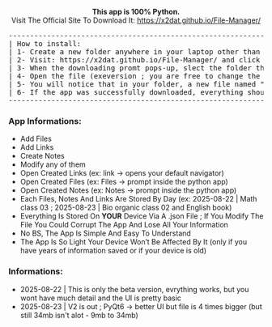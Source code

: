 <p align="center"><strong>This app is 100% Python.</strong><br>
Visit The Official Site To Download It: <a href="https://x2dat.github.io/File-Manager/">https://x2dat.github.io/File-Manager/</a></p>

<pre>
--------------------------------------------------------------------------------------------------------------------------------------
| How to install:                                                                                                                    |
| 1- Create a new folder anywhere in your laptop other than C:\Program Files\ OR any place named program files.                      |
| 2- Visit: https://x2dat.github.io/File-Manager/ and click on the "Download For Windows button".                                    |
| 3- When the downloading promt pops-up, slect the folder that you created before and install it there.                              |
| 4- Open the file (exeversion ; you are free to change the name) and add/create any file/note.                                      |
| 5- You will notice that in your folder, a new file named "file_date.json" was created: DO NOT DELETE IT, it needs to stay there!!! |
| 6- If the app was successfully downloaded, everything should run fine. (You don't need wifi to use the app)                        |
--------------------------------------------------------------------------------------------------------------------------------------
</pre>

### App Informations:
- Add Files  
- Add Links  
- Create Notes  
- Modify any of them  
- Open Created Links (ex: link → opens your default navigator)  
- Open Created Files (ex: Files → prompt inside the python app)  
- Open Created Notes (ex: Notes → prompt inside the python app)  
- Each Files, Notes And Links Are Stored By Day (ex: 2025-08-22 | Math class 03 ; 2025-08-23 | Bio organic class 02 and English book)  
- Everything Is Stored On **YOUR** Device Via A .json File ; If You Modify The File You Could Corrupt The App And Lose All Your Information  
- No BS, The App Is Simple And Easy To Understand  
- The App Is So Light Your Device Won’t Be Affected By It (only if you have years of information saved or if your device is old)

### Informations:
- 2025-08-22 | This is only the beta version, evrything works, but you wont have much detail and the UI is pretty basic
- 2025-08-23 | V2 is out ; PyQt6 -> better UI but file is 4 times bigger (but still 34mb isn't alot - 9mb to 34mb)
